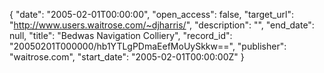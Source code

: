 {
  "date": "2005-02-01T00:00:00", 
  "open_access": false, 
  "target_url": "http://www.users.waitrose.com/~djharris/", 
  "description": "", 
  "end_date": null, 
  "title": "Bedwas Navigation Colliery", 
  "record_id": "20050201T000000/hb1YTLgPDmaEefMoUySkkw==", 
  "publisher": "waitrose.com", 
  "start_date": "2005-02-01T00:00:00Z"
}

